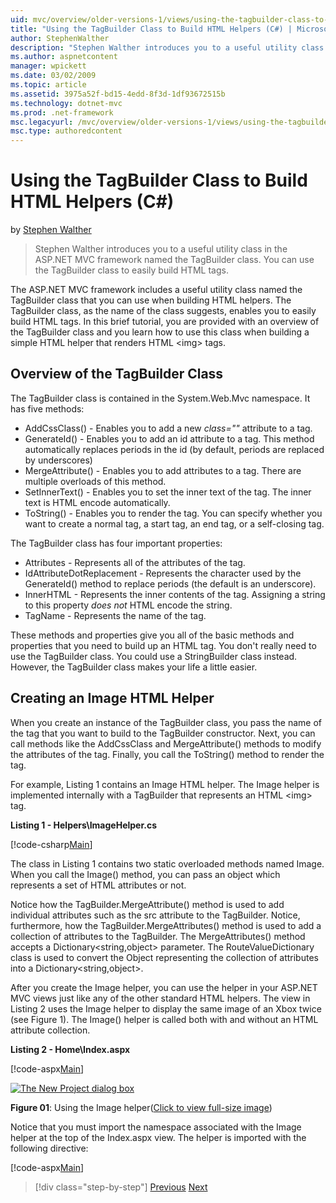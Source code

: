 ```yaml
---
uid: mvc/overview/older-versions-1/views/using-the-tagbuilder-class-to-build-html-helpers-cs
title: "Using the TagBuilder Class to Build HTML Helpers (C#) | Microsoft Docs"
author: StephenWalther
description: "Stephen Walther introduces you to a useful utility class in the ASP.NET MVC framework named the TagBuilder class. You can use the TagBuilder class to easily..."
ms.author: aspnetcontent
manager: wpickett
ms.date: 03/02/2009
ms.topic: article
ms.assetid: 3975a52f-bd15-4edd-8f3d-1df93672515b
ms.technology: dotnet-mvc
ms.prod: .net-framework
msc.legacyurl: /mvc/overview/older-versions-1/views/using-the-tagbuilder-class-to-build-html-helpers-cs
msc.type: authoredcontent
---
```

Using the TagBuilder Class to Build HTML Helpers (C#)
====================
by [Stephen Walther](https://github.com/StephenWalther)

> Stephen Walther introduces you to a useful utility class in the ASP.NET MVC framework named the TagBuilder class. You can use the TagBuilder class to easily build HTML tags.


The ASP.NET MVC framework includes a useful utility class named the TagBuilder class that you can use when building HTML helpers. The TagBuilder class, as the name of the class suggests, enables you to easily build HTML tags. In this brief tutorial, you are provided with an overview of the TagBuilder class and you learn how to use this class when building a simple HTML helper that renders HTML &lt;img&gt; tags.

## Overview of the TagBuilder Class

The TagBuilder class is contained in the System.Web.Mvc namespace. It has five methods:

- AddCssClass() - Enables you to add a new *class=""* attribute to a tag.
- GenerateId() - Enables you to add an id attribute to a tag. This method automatically replaces periods in the id (by default, periods are replaced by underscores)
- MergeAttribute() - Enables you to add attributes to a tag. There are multiple overloads of this method.
- SetInnerText() - Enables you to set the inner text of the tag. The inner text is HTML encode automatically.
- ToString() - Enables you to render the tag. You can specify whether you want to create a normal tag, a start tag, an end tag, or a self-closing tag.
  

The TagBuilder class has four important properties:

- Attributes - Represents all of the attributes of the tag.
- IdAttributeDotReplacement - Represents the character used by the GenerateId() method to replace periods (the default is an underscore).
- InnerHTML - Represents the inner contents of the tag. Assigning a string to this property *does not* HTML encode the string.
- TagName - Represents the name of the tag.

These methods and properties give you all of the basic methods and properties that you need to build up an HTML tag. You don't really need to use the TagBuilder class. You could use a StringBuilder class instead. However, the TagBuilder class makes your life a little easier.

## Creating an Image HTML Helper

When you create an instance of the TagBuilder class, you pass the name of the tag that you want to build to the TagBuilder constructor. Next, you can call methods like the AddCssClass and MergeAttribute() methods to modify the attributes of the tag. Finally, you call the ToString() method to render the tag.

For example, Listing 1 contains an Image HTML helper. The Image helper is implemented internally with a TagBuilder that represents an HTML &lt;img&gt; tag.

**Listing 1 - Helpers\ImageHelper.cs**

[!code-csharp[Main](using-the-tagbuilder-class-to-build-html-helpers-cs/samples/sample1.cs)]

The class in Listing 1 contains two static overloaded methods named Image. When you call the Image() method, you can pass an object which represents a set of HTML attributes or not.

Notice how the TagBuilder.MergeAttribute() method is used to add individual attributes such as the src attribute to the TagBuilder. Notice, furthermore, how the TagBuilder.MergeAttributes() method is used to add a collection of attributes to the TagBuilder. The MergeAttributes() method accepts a Dictionary&lt;string,object&gt; parameter. The RouteValueDictionary class is used to convert the Object representing the collection of attributes into a Dictionary&lt;string,object&gt;.

After you create the Image helper, you can use the helper in your ASP.NET MVC views just like any of the other standard HTML helpers. The view in Listing 2 uses the Image helper to display the same image of an Xbox twice (see Figure 1). The Image() helper is called both with and without an HTML attribute collection.

**Listing 2 - Home\Index.aspx**

[!code-aspx[Main](using-the-tagbuilder-class-to-build-html-helpers-cs/samples/sample2.aspx)]


[![The New Project dialog box](using-the-tagbuilder-class-to-build-html-helpers-cs/_static/image1.jpg)](using-the-tagbuilder-class-to-build-html-helpers-cs/_static/image1.png)

**Figure 01**: Using the Image helper([Click to view full-size image](using-the-tagbuilder-class-to-build-html-helpers-cs/_static/image2.png))


Notice that you must import the namespace associated with the Image helper at the top of the Index.aspx view. The helper is imported with the following directive:

[!code-aspx[Main](using-the-tagbuilder-class-to-build-html-helpers-cs/samples/sample3.aspx)]

>[!div class="step-by-step"]
[Previous](creating-custom-html-helpers-cs.md)
[Next](creating-page-layouts-with-view-master-pages-cs.md)
